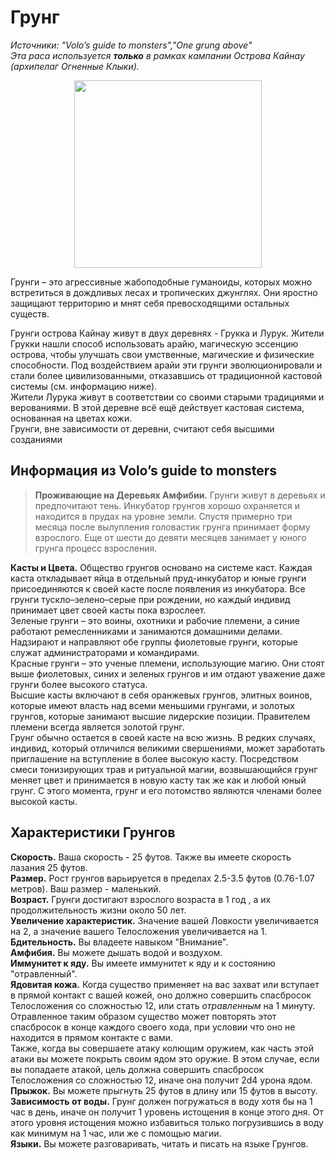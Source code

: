 # Грунг
_Источники: "Volo’s guide to monsters","One grung above"_  
_Эта раса используется **только** в рамках кампании Острова Кайнау (архипелаг Огненные Клыки)._

<p style="text-align: center">
  <img style="height: 300px" src="./_media/races/grung.race.png"/>
</p>

Грунги – это агрессивные жабоподобные гуманоиды, которых можно встретиться в дождливых лесах и тропических джунглях. Они яростно защищают
территорию и мнят себя превосходящими остальных существ.

Грунги острова Кайнау живут в двух деревнях - Грукка и Лурук. Жители Грукки нашли способ использовать арайю, магическую эссенцию острова,
чтобы улучшать свои умственные, магические и физические способности. Под воздействием арайи эти грунги эволюционировали и стали более цивилизованными,
отказавшись от традиционной кастовой системы (см. информацию ниже).  
Жители Лурука живут в соответствии со своими старыми традициями и верованиями. В этой деревне всё ещё действует кастовая система, основанная
на цветах кожи.  
Грунги, вне зависимости от деревни, считают себя высшими созданиями

## Информация из Volo’s guide to monsters
> **Проживающие на Деревьях Амфибии.**
  Грунги живут в деревьях и предпочитают тень. Инкубатор грунгов хорошо охраняется и
  находится в прудах на уровне земли. Спустя примерно три месяца после вылупления головастик грунга принимает форму взрослого.
  Еще от шести до девяти месяцев занимает у юного грунга процесс взросления.

  **Касты и Цвета.**
  Общество грунгов основано на системе каст. Каждая каста откладывает яйца в отдельный пруд-инкубатор и юные грунги присоединяются
  к своей касте после появления из инкубатора. Все грунги тускло–зелено–серые при рождении, но каждый индивид принимает цвет своей
  касты пока взрослеет.  
  Зеленые грунги – это воины, охотники и рабочие племени, а синие работают ремесленниками и занимаются домашними делами.
  Надзирают и направляют обе группы фиолетовые грунги, которые служат администраторами и командирами.  
  Красные грунги – это ученые племени, использующие магию. Они стоят выше фиолетовых, синих и зеленых грунгов и им отдают
  уважение даже грунги более высокого статуса.  
  Высшие касты включают в себя оранжевых грунгов, элитных воинов, которые имеют власть над всеми меньшими грунгами, и
  золотых грунгов, которые занимают высшие лидерские позиции. Правителем племени всегда является золотой грунг.  
  Грунг обычно остается в своей касте на всю жизнь. В редких случаях, индивид, который отличился великими свершениями, может
  заработать приглашение на вступление в более высокую касту. Посредством смеси тонизирующих трав и ритуальной магии,
  возвышающийся грунг меняет цвет и принимается в новую касту так же как и любой юный грунг. С этого момента, грунг и его
  потомство являются членами более высокой касты.

## Характеристики Грунгов
**Скорость.** Ваша скорость - 25 футов. Также вы имеете скорость лазания 25 футов.  
**Размер.** Рост грунгов варьируется в пределах 2.5-3.5 футов (0.76-1.07 метров). Ваш размер - маленький.  
**Возраст.** Грунги достигают взрослого возраста в 1 год , а их продолжительность жизни около 50 лет.  
**Увеличение характеристик.** Значение вашей Ловкости увеличивается на 2, а значение вашего Телосложения увеличивается на 1.  
**Бдительность.** Вы владеете навыком "Внимание".  
**Амфибия.** Вы можете дышать водой и воздухом.  
**Иммунитет к яду.** Вы имеете иммунитет к яду и к состоянию "отравленный".  
**Ядовитая кожа.** Когда существо применяет на вас захват или вступает в прямой контакт с вашей кожей, оно должно совершить
спасбросок Телосложения со сложностью 12, или стать _отравленным_ на 1 минуту. Отравленное таким образом существо может повторять
этот спасбросок в конце каждого своего хода, при условии что оно не находится в прямом контакте с вами.  
Также, когда вы совершаете атаку колющим оружием, как часть этой атаки вы можете покрыть своим ядом это оружие. В этом случае, если
вы попадаете атакой, цель должна совершить спасбросок Телосложения со сложностью 12, иначе она получит 2d4 урона ядом.  
**Прыжок.** Вы можете прыгнуть 25 футов в длину или 15 футов в высоту.  
**Зависимость от воды.** Грунг должен погружаться в воду хотя бы на 1 час в день, иначе он получит 1 уровень истощения
в конце этого дня. От этого уровня истощения можно избавиться только погрузившись в воду как минимум на 1 час, или же с помощью магии.  
**Языки.** Вы можете разговаривать, читать и писать на языке Грунгов.